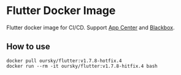 # Flutter Docker Image

Flutter docker image for CI/CD.
Support [App Center](https://appcenter.ms/) and [Blackbox](https://github.com/StackExchange/blackbox).

## How to use

```
docker pull oursky/flutter:v1.7.8-hotfix.4
docker run --rm -it oursky/flutter:v1.7.8-hitfix.4 bash
```
